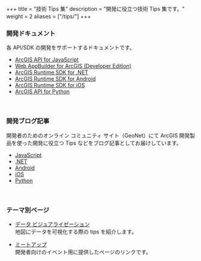 +++
title = "技術 Tips 集"
description = "開発に役立つ技術 Tips 集です。"
weight = 2
aliases = ["/tips/"]
+++
　　
### 開発ドキュメント

各 API/SDK の開発をサポートするドキュメントです。

* [ArcGIS API for JavaScript](../tips/javascript/)
* [Web AppBuilder for ArcGIS (Developer Edition)](../tips/webappbuilder/)
* [ArcGIS Runtime SDK for .NET](../tips/dotnet/)
* [ArcGIS Runtime SDK for Android](../tips/android/)
* [ArcGIS Runtime SDK for iOS](../tips/ios/)
* [ArcGIS API for Python](../tips/python/)

　　

### 開発ブログ記事

開発者のためのオンライン コミュニティ サイト（GeoNet）にて ArcGIS 開発製品を使った開発に役立つ Tips などをブログ記事としてお届けしています。

* [JavaScript](http://arcg.is/1X5Q0Sl)
* [.NET](http://arcg.is/1LPKAcf)
* [Android](http://arcg.is/1PiwBfG)
* [iOS](http://arcg.is/1LlUgpi)
* [Python](https://bit.ly/2IkdDbS)

　　

### テーマ別ページ

* [データ ビジュアライゼーション](../tips/visualization)  
地図にデータを可視化する際の tips を紹介します。


* [ミートアップ](../tips/hackathon/)  
開発者向けのイベント用に提供したページのリンクです。
